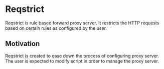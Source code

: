# Reqstrict

Reqstrict is rule based forward proxy server. It restricts the HTTP requests based on certain rules as configured by the user.

## Motivation
Reqstrict is created to ease down the process of configuring proxy server. The user is expected to modify script in order to manage the proxy server.
